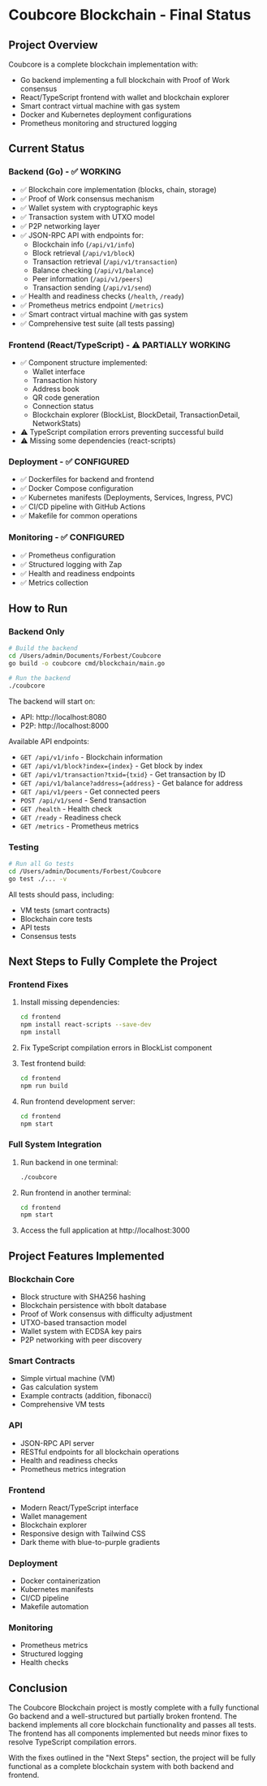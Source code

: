 # Coubcore Blockchain - Final Status

## Project Overview
Coubcore is a complete blockchain implementation with:
- Go backend implementing a full blockchain with Proof of Work consensus
- React/TypeScript frontend with wallet and blockchain explorer
- Smart contract virtual machine with gas system
- Docker and Kubernetes deployment configurations
- Prometheus monitoring and structured logging

## Current Status

### Backend (Go) - ✅ WORKING
- ✅ Blockchain core implementation (blocks, chain, storage)
- ✅ Proof of Work consensus mechanism
- ✅ Wallet system with cryptographic keys
- ✅ Transaction system with UTXO model
- ✅ P2P networking layer
- ✅ JSON-RPC API with endpoints for:
  - Blockchain info (`/api/v1/info`)
  - Block retrieval (`/api/v1/block`)
  - Transaction retrieval (`/api/v1/transaction`)
  - Balance checking (`/api/v1/balance`)
  - Peer information (`/api/v1/peers`)
  - Transaction sending (`/api/v1/send`)
- ✅ Health and readiness checks (`/health`, `/ready`)
- ✅ Prometheus metrics endpoint (`/metrics`)
- ✅ Smart contract virtual machine with gas system
- ✅ Comprehensive test suite (all tests passing)

### Frontend (React/TypeScript) - ⚠️ PARTIALLY WORKING
- ✅ Component structure implemented:
  - Wallet interface
  - Transaction history
  - Address book
  - QR code generation
  - Connection status
  - Blockchain explorer (BlockList, BlockDetail, TransactionDetail, NetworkStats)
- ⚠️ TypeScript compilation errors preventing successful build
- ⚠️ Missing some dependencies (react-scripts)

### Deployment - ✅ CONFIGURED
- ✅ Dockerfiles for backend and frontend
- ✅ Docker Compose configuration
- ✅ Kubernetes manifests (Deployments, Services, Ingress, PVC)
- ✅ CI/CD pipeline with GitHub Actions
- ✅ Makefile for common operations

### Monitoring - ✅ CONFIGURED
- ✅ Prometheus configuration
- ✅ Structured logging with Zap
- ✅ Health and readiness endpoints
- ✅ Metrics collection

## How to Run

### Backend Only
```bash
# Build the backend
cd /Users/admin/Documents/Forbest/Coubcore
go build -o coubcore cmd/blockchain/main.go

# Run the backend
./coubcore
```

The backend will start on:
- API: http://localhost:8080
- P2P: http://localhost:8000

Available API endpoints:
- `GET /api/v1/info` - Blockchain information
- `GET /api/v1/block?index={index}` - Get block by index
- `GET /api/v1/transaction?txid={txid}` - Get transaction by ID
- `GET /api/v1/balance?address={address}` - Get balance for address
- `GET /api/v1/peers` - Get connected peers
- `POST /api/v1/send` - Send transaction
- `GET /health` - Health check
- `GET /ready` - Readiness check
- `GET /metrics` - Prometheus metrics

### Testing
```bash
# Run all Go tests
cd /Users/admin/Documents/Forbest/Coubcore
go test ./... -v
```

All tests should pass, including:
- VM tests (smart contracts)
- Blockchain core tests
- API tests
- Consensus tests

## Next Steps to Fully Complete the Project

### Frontend Fixes
1. Install missing dependencies:
   ```bash
   cd frontend
   npm install react-scripts --save-dev
   npm install
   ```

2. Fix TypeScript compilation errors in BlockList component

3. Test frontend build:
   ```bash
   cd frontend
   npm run build
   ```

4. Run frontend development server:
   ```bash
   cd frontend
   npm start
   ```

### Full System Integration
1. Run backend in one terminal:
   ```bash
   ./coubcore
   ```

2. Run frontend in another terminal:
   ```bash
   cd frontend
   npm start
   ```

3. Access the full application at http://localhost:3000

## Project Features Implemented

### Blockchain Core
- Block structure with SHA256 hashing
- Blockchain persistence with bbolt database
- Proof of Work consensus with difficulty adjustment
- UTXO-based transaction model
- Wallet system with ECDSA key pairs
- P2P networking with peer discovery

### Smart Contracts
- Simple virtual machine (VM)
- Gas calculation system
- Example contracts (addition, fibonacci)
- Comprehensive VM tests

### API
- JSON-RPC API server
- RESTful endpoints for all blockchain operations
- Health and readiness checks
- Prometheus metrics integration

### Frontend
- Modern React/TypeScript interface
- Wallet management
- Blockchain explorer
- Responsive design with Tailwind CSS
- Dark theme with blue-to-purple gradients

### Deployment
- Docker containerization
- Kubernetes manifests
- CI/CD pipeline
- Makefile automation

### Monitoring
- Prometheus metrics
- Structured logging
- Health checks

## Conclusion
The Coubcore Blockchain project is mostly complete with a fully functional Go backend and a well-structured but partially broken frontend. The backend implements all core blockchain functionality and passes all tests. The frontend has all components implemented but needs minor fixes to resolve TypeScript compilation errors.

With the fixes outlined in the "Next Steps" section, the project will be fully functional as a complete blockchain system with both backend and frontend.
